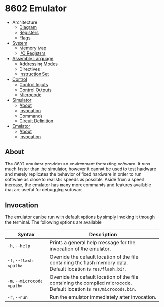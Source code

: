 # 8602 Emulator
- [Architecture](./arch.md)
	- [Diagram](./arch.md#diagram)
	- [Registers](./arch.md#registers)
	- [Flags](./arch.md#flags)
- [System](./system.md)
	- [Memory Map](./system.md#memory-map)
	- [I/O Registers](./system.md#io-registers)
- [Assembly Language](./assembly.md)
	- [Addressing Modes](./assembly.md#addressing-modes)
	- [Directives](./assembly.md#directives)
	- [Instruction Set](./assembly.md#instruction-set)
- [Control](./control.md)
	- [Control Inputs](./control.md#control-inputs)
	- [Control Outputs](./control.md#control-outputs)
	- [Microcode](./control.md#microcode)
- [Simulator](./simulator.md)
	- [About](./simulator.md#about)
	- [Invocation](./simulator.md#invocation)
	- [Commands](./simulator.md#commands)
	- [Circuit Definition](./simulator.md#circuit-definition)
- [Emulator](./emulator.md)
	- [About](./emulator.md#about)
	- [Invocation](./emulator.md#invocation)

<a name="about"></a>
## About
The 8602 emulator provides an environment for testing software. It runs much faster than the simulator, however it cannot be used to test hardware and merely replicates the behavior of fixed hardware in order to run software as close to realistic speeds as possible. Aside from a speed increase, the emulator has many more commands and features available that are useful for debugging software.

<a name="invocation"></a>
## Invocation
The emulator can be run with default options by simply invoking it through the terminal. The following options are available:

| Syntax                     | Description
| ------                     | -----------
| `-h`, `--help`             | Prints a general help message for the invocation of the emulator.
| `-f`, `--flash <path>`     | Override the default location of the file containing the flash memory data.<br>Default location is `res/flash.bin`.
| `-m`, `--microcode <path>` | Override the default location of the file containing the compiled microcode.<br>Default location is `res/microcode.bin`.
| `-r`, `--run`              | Run the emulator immediately after invocation.